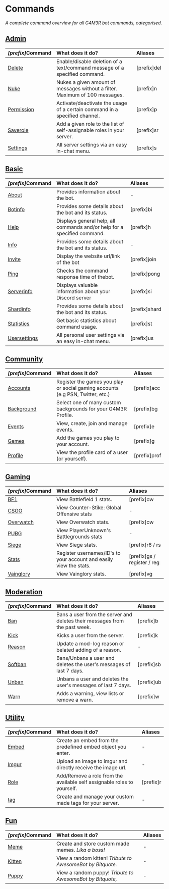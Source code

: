 # Commands

_A complete command overview for all G4M3R bot commands, categorised._

## [Admin](admin/)

| _\[prefix\]_**Command** | **What does it do?** | **Aliases** |
| :--- | :--- | :--- |
| [Delete](admin/delete.md) | Enable/disable deletion of a text/command message of a specified command. | \[prefix\]del |
| [Nuke](admin/nuke.md) | Nukes a given amount of messages without a filter. Maximum of 100 messages. | \[prefix\]n |
| [Permission](admin/permission.md) | Activate/deactivate the usage of a certain command in a specified channel. | \[prefix\]p |
| [Saverole](admin/saverole.md) | Add a given role to the  list of self-assignable roles in your server. | \[prefix\]sr |
| [Settings](admin/settings.md) | All server settings via an easy in-chat menu. | \[prefix\]s |

## [Basic](basic/)

| _\[prefix\]_**Command** | **What does it do?** | **Aliases** |
| :--- | :--- | :--- |
| [About](basic/about.md) | Provides information about the bot. | - |
| [Botinfo](basic/botinfo.md) | Provides some details about the bot and its status. | \[prefix\]bi |
| [Help](basic/help.md) | Displays general help, all commands   and/or help for a specified command. | \[prefix\]h |
| [Info](basic/info.md) | Provides some details about the bot and its status. | - |
| [Invite](basic/invite.md) | Display the website url/link of the bot | \[prefix\]join |
| [Ping](basic/ping.md) | Checks the command response time of thebot. | \[prefix\]pong |
| [Serverinfo](basic/serverinfo.md) | Displays valuable information about your Discord server | \[prefix\]si |
| [Shardinfo](basic/shardinfo.md) | Provides some details about the bot and its status. | \[prefix\]shard |
| [Statistics](basic/statistics.md) | Get basic statistics about command usage. | \[prefix\]st |
| [Usersettings](basic/usersettings.md) | All personal user settings via an easy  in-chat menu. | \[prefix\]us |

## [Community](community/)

| _\[prefix\]_**Command** | **What does it do?** | **Aliases** |
| :--- | :--- | :--- |
| [Accounts](community/accounts.md) | Register the games you play or social gaming accounts \(e.g PSN, Twitter, etc.\) | \[prefix\]acc |
| [Background](community/background.md) | Select one of many custom backgrounds for your G4M3R Profile. | \[prefix\]bg |
| [Events](community/events.md) | View, create, join and manage events. | \[prefix\]e |
| [Games](community/games.md) | Add the games you play to your account. | \[prefix\]g |
| [Profile](community/profile.md) | View the profile card of a user \(or yourself\). | \[prefix\]prof |

## [Gaming](gaming/)

| _\[prefix\]_**Command** | **What does it do?** | **Aliases** |
| :--- | :--- | :--- |
| [BF1](https://github.com/pedall/g4m3r-wiki/tree/e02c9f1e99118cbc5606efe0a929aec2ad537940/commands/gaming/bf1.md) | View Battlefield 1 stats. | \[prefix\]ow |
| [CSGO](https://github.com/pedall/g4m3r-wiki/tree/e02c9f1e99118cbc5606efe0a929aec2ad537940/commands/gaming/cs:go.md) | View Counter-Stike: Global Offensive  stats | - |
| [Overwatch](gaming/overwatch.md) | View Overwatch stats. | \[prefix\]ow |
| [PUBG](gaming/pubg.md) | View PlayerUnknown's Battlegrounds stats | - |
| [Siege](https://github.com/pedall/g4m3r-wiki/tree/e02c9f1e99118cbc5606efe0a929aec2ad537940/commands/gaming/siege.md) | View Siege stats. | \[prefix\]r6 / rs |
| [Stats](https://github.com/pedall/g4m3r-wiki/tree/e02c9f1e99118cbc5606efe0a929aec2ad537940/commands/gaming/Stats/README.md) | Register usernames/ID's to your account and easily view the stats. | \[prefix\]gs / register / reg |
| [Vainglory](https://github.com/pedall/g4m3r-wiki/tree/e02c9f1e99118cbc5606efe0a929aec2ad537940/commands/gaming/vainglory.md) | View Vainglory stats. | \[prefix\]vg |

## [Moderation](moderation/)

| _\[prefix\]_**Command** | **What does it do?** | **Aliases** |
| :--- | :--- | :--- |
| [Ban](moderation/ban.md) | Bans a user from the server and deletes their messages from the past week. | \[prefix\]b |
| [Kick](moderation/kick.md) | Kicks a user from the server. | \[prefix\]k |
| [Reason](moderation/reason.md) | Update a mod-log reason or belated adding of a reason. | - |
| [Softban](https://github.com/pedall/g4m3r-wiki/tree/e02c9f1e99118cbc5606efe0a929aec2ad537940/commands/moderation/softban.md) | Bans/Unbans a user and deletes the user's messages of last 7 days. | \[prefix\]sb |
| [Unban](https://github.com/pedall/g4m3r-wiki/tree/e02c9f1e99118cbc5606efe0a929aec2ad537940/commands/moderation/unban.md) | Unbans a user and deletes the user's messages of last 7 days. | \[prefix\]ub |
| [Warn](moderation/warn.md) | Adds a warning, view lists or remove a warn. | \[prefix\]w |

## [Utility](utility/)

| _\[prefix\]_**Command** | **What does it do?** | **Aliases** |
| :--- | :--- | :--- |
| [Embed](utility/embed.md) | Create an embed from the predefined embed object you enter. | - |
| [Imgur](utility/imgur.md) | Upload an image to imgur and directly receive the image url. | - |
| [Role](utility/role.md) | Add/Remove a role from the available self assignable roles to yourself. | \[prefix\]r |
| [tag](utility/tag.md) | Create and manage your custom made tags for your server. | - |

## [Fun](fun/)

| _\[prefix\]_**Command** | **What does it do?** | **Aliases** |
| :--- | :--- | :--- |
| [Meme](fun/meme.md) | Create and store custom made memes. _Lika a boss!_ | - |
| [Kitten](fun/kitten.md) | View a random kitten! _Tribute to AwesomeBot by Bitquote._ | - |
| [Puppy](fun/puppy.md) | View a random puppy! _Tribute to AwesomeBot by Bitquote,_ | - |

